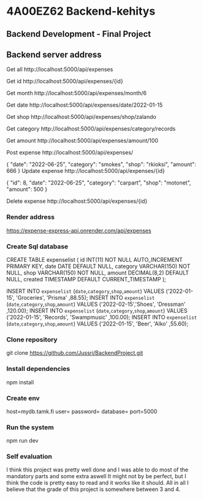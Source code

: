 # 4A00EZ62 Backend-kehitys

## Backend Development - Final Project

## Backend server address

Get all
http://localhost:5000/api/expenses

Get id
http://localhost:5000/api/expenses/{id}

Get month
http://localhost:5000/api/expenses/month/6

Get date
http://localhost:5000/api/expenses/date/2022-01-15

Get shop
http://localhost:5000/api/expenses/shop/zalando

Get category
http://localhost:5000/api/expenses/category/records

Get amount
http://localhost:5000/api/expenses/amount/100

Post expense
http://localhost:5000/api/expenses/

{
"date": "2022-06-25",
"category": "smokes",
"shop": "rkioksi",
"amount": 666
}
Update expense
http://localhost:5000/api/expenses/{id}

{
"id": 8,
"date": "2022-06-25",
"category": "carpart",
"shop": "motonet",
"amount": 500
}

Delete expense
http://localhost:5000/api/expenses/{id}

### Render address

https://expense-express-api.onrender.com/api/expenses

### Create Sql database

CREATE TABLE expenselist
(
id INT(11) NOT NULL AUTO_INCREMENT PRIMARY KEY,
date DATE DEFAULT NULL,
category VARCHAR(150) NOT NULL,
shop VARCHAR(150) NOT NULL,
amount DECIMAL(8,2) DEFAULT NULL,
created TIMESTAMP DEFAULT CURRENT_TIMESTAMP
);

INSERT INTO `expenselist` (`date`,`category`,`shop`,`amount`) VALUES ('2022-01-15', 'Groceries', 'Prisma' ,88.55);
INSERT INTO `expenselist` (`date`,`category`,`shop`,`amount`) VALUES ('2022-02-15','Shoes', 'Dressman' ,120.00);
INSERT INTO `expenselist` (`date`,`category`,`shop`,`amount`) VALUES ('2022-01-15', 'Records', 'Swampmusic' ,100.00);
INSERT INTO `expenselist` (`date`,`category`,`shop`,`amount`) VALUES ('2022-01-15', 'Beer', 'Alko' ,55.60);

### Clone repository

git clone https://github.com/Jussri/BackendProject.git

### Install dependencies

npm install

### Create env

host=mydb.tamk.fi
user=
password=
database=
port=5000

### Run the system

npm run dev

### Self evaluation

I think this project was pretty well done and I was able to do most of the mandatory parts and some extra aswell
It might not by be perfect, but I think the code is pretty easy to read and it works like it should.
All in all I believe that the grade of this project is somewhere between 3 and 4.
